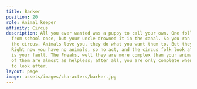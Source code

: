 ```yaml
---
title: Barker
position: 20
role: Animal keeper
affinity: Circus
description: All you ever wanted was a puppy to call your own. One followed you home
  from school once, but your uncle drowned it in the canal. So you ran away and joined
  the circus. Animals love you, they do what you want them to. But they keep dying.
  Right now you have no animals, so no act, and the circus folk look at you like it
  is your fault. The Freaks, well they are more complex than your animals, but some
  of them are almost as helpless; after all, you are only complete when you have something
  to look after.
layout: page
image: assets/images/characters/barker.jpg
---
```


